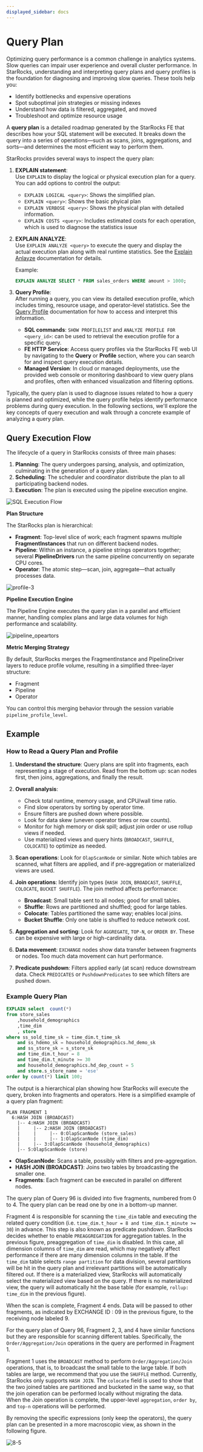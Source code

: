 ```yaml
---
displayed_sidebar: docs
---
```


# Query Plan

Optimizing query performance is a common challenge in analytics systems. Slow queries can impair user experience and overall cluster performance. In StarRocks, understanding and interpreting query plans and query profiles is the foundation for diagnosing and improving slow queries. These tools help you:
- Identify bottlenecks and expensive operations
- Spot suboptimal join strategies or missing indexes
- Understand how data is filtered, aggregated, and moved
- Troubleshoot and optimize resource usage

A **query plan** is a detailed roadmap generated by the StarRocks FE that describes how your SQL statement will be executed. It breaks down the query into a series of operations—such as scans, joins, aggregations, and sorts—and determines the most efficient way to perform them.

StarRocks provides several ways to inspect the query plan:

1. **EXPLAIN statement**:  
   Use `EXPLAIN` to display the logical or physical execution plan for a query. You can add options to control the output:
   - `EXPLAIN LOGICAL <query>`: Shows the simplified plan.
   - `EXPLAIN <query>`: Shows the basic phyical plan
   - `EXPLAIN VERBOSE <query>`: Shows the physical plan with detailed information.
   - `EXPLAIN COSTS <query>`: Includes estimated costs for each operation, which is used to diagnose the statistics issue

2. **EXPLAIN ANALYZE**:  
   Use `EXPLAIN ANALYZE <query>` to execute the query and display the actual execution plan along with real runtime statistics.  See the [Explain Anlayze](./query_profile_text_based_analysis.md) documentation for details.

   Example:
   ```sql
   EXPLAIN ANALYZE SELECT * FROM sales_orders WHERE amount > 1000;
   ```

3. **Query Profile**:  
   After running a query, you can view its detailed execution profile, which includes timing, resource usage, and operator-level statistics. See the [Query Profile](./query_profile_overview.md) documentation for how to access and interpret this information.
   - **SQL commands**:  `SHOW PROFILELIST` and `ANALYZE PROFILE FOR <query_id>`: can be used to retrieval the execution profile for a specific query.
   - **FE HTTP Service**:  Access query profiles via the StarRocks FE web UI by navigating to the **Query** or **Profile** section, where you can search for and inspect query execution details.
   - **Managed Version**:  In cloud or managed deployments, use the provided web console or monitoring dashboard to view query plans and profiles, often with enhanced visualization and filtering options.


Typically, the query plan is used to diagnose issues related to how a query is planned and optimized, while the query profile helps identify performance problems during query execution. In the following sections, we'll explore the key concepts of query execution and walk through a concrete example of analyzing a query plan.


## Query Execution Flow
The lifecycle of a query in StarRocks consists of three main phases:
1. **Planning**: The query undergoes parsing, analysis, and optimization, culminating in the generation of a query plan.
2. **Scheduling**: The scheduler and coordinator distribute the plan to all participating backend nodes.
3. **Execution**: The plan is executed using the pipeline execution engine.

![SQL Execution Flow](../../_assets/Profile/execution_flow.png)

**Plan Structure**

The StarRocks plan is hierarchical:
- **Fragment**: Top-level slice of work; each fragment spawns multiple **FragmentInstances** that run on different backend nodes.
- **Pipeline**: Within an instance, a pipeline strings operators together; several **PipelineDrivers** run the same pipeline concurrently on separate CPU cores.
- **Operator**: The atomic step—scan, join, aggregate—that actually processes data.

![profile-3](../../_assets/Profile/profile-3.png)

**Pipeline Execution Engine**

The Pipeline Engine executes the query plan in a parallel and efficient manner, handling complex plans and large data volumes for high performance and scalability.

![pipeline_opeartors](../../_assets/Profile/pipeline_operators.png)

**Metric Merging Strategy**

By default, StarRocks merges the FragmentInstance and PipelineDriver layers to reduce profile volume, resulting in a simplified three-layer structure:
- Fragment
- Pipeline
- Operator

You can control this merging behavior through the session variable `pipeline_profile_level`.

## Example

### How to Read a Query Plan and Profile

1. **Understand the structure**: Query plans are split into fragments, each representing a stage of execution. Read from the bottom up: scan nodes first, then joins, aggregations, and finally the result.

2. **Overall analysis**:
   - Check total runtime, memory usage, and CPU/wall time ratio.
   - Find slow operators by sorting by operator time.
   - Ensure filters are pushed down where possible.
   - Look for data skew (uneven operator times or row counts).
   - Monitor for high memory or disk spill; adjust join order or use rollup views if needed.
   - Use materialized views and query hints (`BROADCAST`, `SHUFFLE`, `COLOCATE`) to optimize as needed.

2. **Scan operations**: Look for `OlapScanNode` or similar. Note which tables are scanned, what filters are applied, and if pre-aggregation or materialized views are used.

3. **Join operations**: Identify join types (`HASH JOIN`, `BROADCAST`, `SHUFFLE`, `COLOCATE`, `BUCKET SHUFFLE`). The join method affects performance:
   - **Broadcast**: Small table sent to all nodes; good for small tables.
   - **Shuffle**: Rows are partitioned and shuffled; good for large tables.
   - **Colocate**: Tables partitioned the same way; enables local joins.
   - **Bucket Shuffle**: Only one table is shuffled to reduce network cost.

4. **Aggregation and sorting**: Look for `AGGREGATE`, `TOP-N`, or `ORDER BY`. These can be expensive with large or high-cardinality data.

5. **Data movement**: `EXCHANGE` nodes show data transfer between fragments or nodes. Too much data movement can hurt performance.

6. **Predicate pushdown**: Filters applied early (at scan) reduce downstream data. Check `PREDICATES` or `PushdownPredicates` to see which filters are pushed down.


### Example Query Plan

```sql
EXPLAIN select  count(*)
from store_sales
    ,household_demographics
    ,time_dim
    , store
where ss_sold_time_sk = time_dim.t_time_sk
    and ss_hdemo_sk = household_demographics.hd_demo_sk
    and ss_store_sk = s_store_sk
    and time_dim.t_hour = 8
    and time_dim.t_minute >= 30
    and household_demographics.hd_dep_count = 5
    and store.s_store_name = 'ese'
order by count(*) limit 100;
```

The output is a hierarchical plan showing how StarRocks will execute the query, broken into fragments and operators. Here is a simplified example of a query plan fragment:

```
PLAN FRAGMENT 1
  6:HASH JOIN (BROADCAST)
    |-- 4:HASH JOIN (BROADCAST)
    |     |-- 2:HASH JOIN (BROADCAST)
    |     |     |-- 0:OlapScanNode (store_sales)
    |     |     |-- 1:OlapScanNode (time_dim)
    |     |-- 3:OlapScanNode (household_demographics)
    |-- 5:OlapScanNode (store)
```

- **OlapScanNode**: Scans a table, possibly with filters and pre-aggregation.
- **HASH JOIN (BROADCAST)**: Joins two tables by broadcasting the smaller one.
- **Fragments**: Each fragment can be executed in parallel on different nodes.

The query plan of Query 96 is divided into five fragments, numbered from 0 to 4. The query plan can be read one by one in a bottom-up manner.

Fragment 4 is responsible for scanning the `time_dim` table and executing the related query condition (i.e. `time_dim.t_hour = 8 and time_dim.t_minute >= 30`) in advance. This step is also known as predicate pushdown. StarRocks decides whether to enable `PREAGGREGATION` for aggregation tables. In the previous figure, preaggregation of `time_dim` is disabled. In this case, all dimension columns of `time_dim` are read, which may negatively affect performance if there are many dimension columns in the table. If the `time_dim` table selects `range partition` for data division, several partitions will be hit in the query plan and irrelevant partitions will be automatically filtered out. If there is a materialized view, StarRocks will automatically select the materialized view based on the query. If there is no materialized view, the query will automatically hit the base table (for example, `rollup: time_dim` in the previous figure).

When the scan is complete, Fragment 4 ends. Data will be passed to other fragments, as indicated by EXCHANGE ID : 09 in the previous figure, to the receiving node labeled 9.

For the query plan of Query 96, Fragment 2, 3, and 4 have similar functions but they are responsible for scanning different tables. Specifically, the `Order/Aggregation/Join` operations in the query are performed in Fragment 1.

Fragment 1 uses the `BROADCAST` method to perform `Order/Aggregation/Join` operations, that is, to broadcast the small table to the large table. If both tables are large, we recommend that you use the `SHUFFLE` method. Currently, StarRocks only supports `HASH JOIN`. The `colocate` field is used to show that the two joined tables are partitioned and bucketed in the same way, so that the join operation can be performed locally without migrating the data. When the Join operation is complete, the upper-level `aggregation`, `order by`, and `top-n` operations will be performed.

By removing the specific expressions (only keep the operators), the query plan can be presented in a more macroscopic view, as shown in the following figure.

![8-5](../../_assets/8-5.png)
